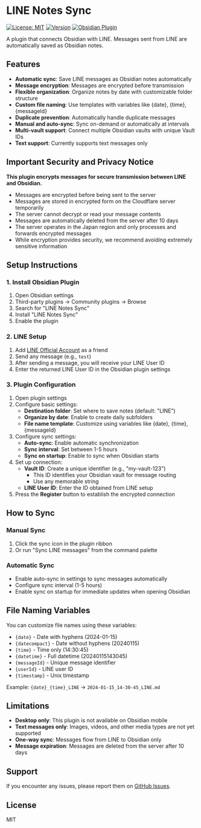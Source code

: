 # LINE Notes Sync

[![License: MIT](https://img.shields.io/badge/License-MIT-yellow.svg)](https://opensource.org/licenses/MIT)
[![Version](https://img.shields.io/badge/version-0.4.2-blue.svg)](https://github.com/onikun94/obsidian-to-note/releases)
[![Obsidian Plugin](https://img.shields.io/badge/Obsidian-Plugin-7c3aed.svg)](https://obsidian.md)

A plugin that connects Obsidian with LINE. Messages sent from LINE are automatically saved as Obsidian notes.

## Features

- **Automatic sync**: Save LINE messages as Obsidian notes automatically
- **Message encryption**: Messages are encrypted before transmission
- **Flexible organization**: Organize notes by date with customizable folder structure
- **Custom file naming**: Use templates with variables like {date}, {time}, {messageId}
- **Duplicate prevention**: Automatically handle duplicate messages
- **Manual and auto-sync**: Sync on-demand or automatically at intervals
- **Multi-vault support**: Connect multiple Obsidian vaults with unique Vault IDs
- **Text support**: Currently supports text messages only

## Important Security and Privacy Notice

**This plugin encrypts messages for secure transmission between LINE and Obsidian.**

- Messages are encrypted before being sent to the server
- Messages are stored in encrypted form on the Cloudflare server temporarily
- The server cannot decrypt or read your message contents
- Messages are automatically deleted from the server after 10 days
- The server operates in the Japan region and only processes and forwards encrypted messages
- While encryption provides security, we recommend avoiding extremely sensitive information

## Setup Instructions

### 1. Install Obsidian Plugin

1. Open Obsidian settings
2. Third-party plugins → Community plugins → Browse
3. Search for "LINE Notes Sync"
4. Install "LINE Notes Sync"
5. Enable the plugin

### 2. LINE Setup

1. Add [LINE Official Account](https://lin.ee/fq051VM) as a friend
2. Send any message (e.g., `test`)
3. After sending a message, you will receive your LINE User ID
4. Enter the returned LINE User ID in the Obsidian plugin settings

### 3. Plugin Configuration

1. Open plugin settings
2. Configure basic settings:
   - **Destination folder**: Set where to save notes (default: "LINE")
   - **Organize by date**: Enable to create daily subfolders
   - **File name template**: Customize using variables like {date}, {time}, {messageId}
3. Configure sync settings:
   - **Auto-sync**: Enable automatic synchronization
   - **Sync interval**: Set between 1-5 hours
   - **Sync on startup**: Enable to sync when Obsidian starts
4. Set up connection:
   - **Vault ID**: Create a unique identifier (e.g., "my-vault-123")
     - This ID identifies your Obsidian vault for message routing
     - Use any memorable string
   - **LINE User ID**: Enter the ID obtained from LINE setup
5. Press the **Register** button to establish the encrypted connection

## How to Sync

### Manual Sync
1. Click the sync icon in the plugin ribbon
2. Or run "Sync LINE messages" from the command palette

### Automatic Sync
- Enable auto-sync in settings to sync messages automatically
- Configure sync interval (1-5 hours)
- Enable sync on startup for immediate updates when opening Obsidian

## File Naming Variables

You can customize file names using these variables:
- `{date}` - Date with hyphens (2024-01-15)
- `{datecompact}` - Date without hyphens (20240115)
- `{time}` - Time only (14:30:45)
- `{datetime}` - Full datetime (20240115143045)
- `{messageId}` - Unique message identifier
- `{userId}` - LINE user ID
- `{timestamp}` - Unix timestamp

Example: `{date}_{time}_LINE` → `2024-01-15_14-30-45_LINE.md`

## Limitations

- **Desktop only**: This plugin is not available on Obsidian mobile
- **Text messages only**: Images, videos, and other media types are not yet supported
- **One-way sync**: Messages flow from LINE to Obsidian only
- **Message expiration**: Messages are deleted from the server after 10 days

## Support

If you encounter any issues, please report them on [GitHub Issues](https://github.com/onikun94/line_to_obsidian/issues).

## License

MIT

